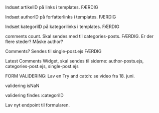 
Indsæt artikelID på links i templates. FÆRDIG

Indsæt authorID på forfatterlinks i templates. FÆRDIG

Indsæt kategoriID på kategorilinks i templates. FÆRDIG

comments count.
Skal sendes med til categories-posts. FÆRDIG.
Er der flere steder? Måske author? 

Comments? 
Sendes til single-post.ejs FÆRDIG

Latest Comments Widget, skal sendes til siderne: 
author-posts.ejs, categories-post.ejs, single-post.ejs

FORM VALIDERING:
Lav en Try and catch: se video fra 18. juni.

validering isNaN

validering findes :categoriID

Lav nyt endpoint til formularen.
